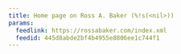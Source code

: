 ```yaml
---
title: Home page on Ross A. Baker (%!s(<nil>))
params:
  feedlink: https://rossabaker.com/index.xml
  feedid: 445d8abde2bf4b4955e8806ee1c744f1
---
```


